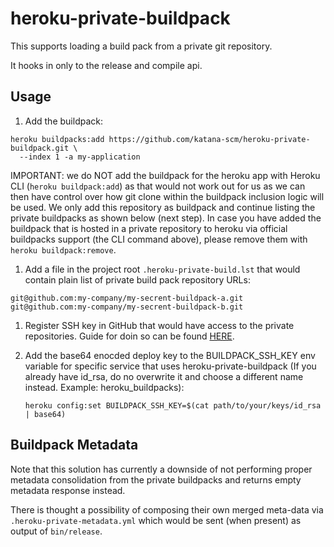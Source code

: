 # heroku-private-buildpack

This supports loading a build pack from a private git repository.

It hooks in only to the release and compile api.

## Usage

1. Add the buildpack: 

  ```shell
  heroku buildpacks:add https://github.com/katana-scm/heroku-private-buildpack.git \
    --index 1 -a my-application
  ```

  IMPORTANT: we do NOT add the buildpack for the heroku app with Heroku CLI (`heroku buildpack:add`)
  as that would not work out for us as we can then have control over how git clone within the 
  buildpack inclusion logic will be used. We only add this repository as buildpack and continue
  listing the private buildpacks as shown below (next step). In case you have added the buildpack that
  is hosted in a private repository to heroku via official buildpacks support (the CLI command above),
  please remove them with `heroku buildpack:remove`.

1. Add a file in the project root `.heroku-private-build.lst` that would contain plain list 
   of private build pack repository URLs:

  ```text
  git@github.com:my-company/my-secrent-buildpack-a.git
  git@github.com:my-company/my-secrent-buildpack-b.git
  ```

1. Register SSH key in GitHub that would have access to the private repositories. Guide for
   doin so can be found [HERE](https://docs.github.com/en/github/authenticating-to-github/connecting-to-github-with-ssh/adding-a-new-ssh-key-to-your-github-account ).

1. Add the base64 enocded deploy key to the BUILDPACK_SSH_KEY env variable for specific 
   service that uses heroku-private-buildpack (If you already have id_rsa, do no overwrite it 
   and choose a different name instead. Example: heroku_buildpacks):
    
   ```shell
   heroku config:set BUILDPACK_SSH_KEY=$(cat path/to/your/keys/id_rsa | base64)
   ```

## Buildpack Metadata

Note that this solution has currently a downside of not performing proper metadata consolidation
from the private buildpacks and returns empty metadata response instead. 

There is thought a possibility of composing their own merged meta-data via `.heroku-private-metadata.yml` 
which would be sent (when present) as output of `bin/release`.
